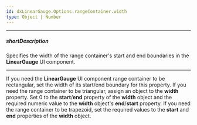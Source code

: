 ```yaml
---
id: dxLinearGauge.Options.rangeContainer.width
type: Object | Number
---
```

---
##### shortDescription
Specifies the width of the range container's start and end boundaries in the **LinearGauge** UI component.

---
If you need the **LinearGauge** UI component range container to be rectangular, set the width of its start/end boundary for this property. If you need the range container to be triangular, assign an object to the **width** property. Set 0 to the **start**/**end** property of the **width** object and the required numeric value to the **width** object's **end**/**start** property. If you need the range container to be trapezoid, set the required values to the **start** and **end** properties of the **width** object.